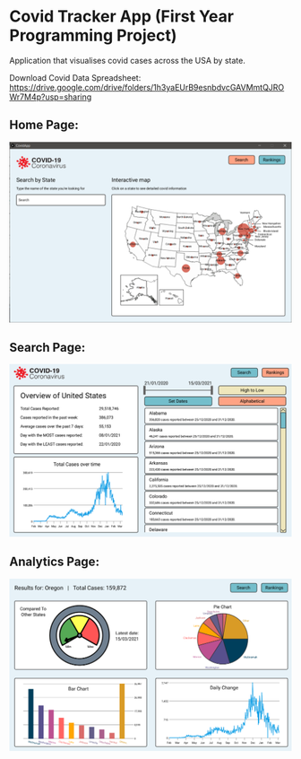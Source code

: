 # Covid Tracker App (First Year Programming Project)
Application that visualises covid cases across the USA by state.

Download Covid Data Spreadsheet: https://drive.google.com/drive/folders/1h3yaEUrB9esnbdvcGAVMmtQJROWr7M4p?usp=sharing

## Home Page:
![Home Page](screenshot2.png)

## Search Page:
![Search Page](screenshot3.png)

## Analytics Page:
![Analytics Page](screenshot.png)
